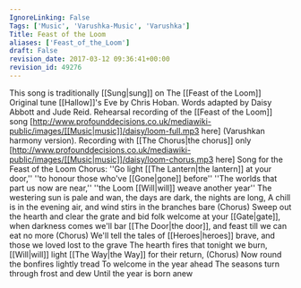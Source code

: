 ```yaml
---
IgnoreLinking: False
Tags: ['Music', 'Varushka-Music', 'Varushka']
Title: Feast of the Loom
aliases: ['Feast_of_the_Loom']
draft: False
revision_date: 2017-03-12 09:36:41+00:00
revision_id: 49276
---
```


This song is traditionally [[Sung|sung]] on The [[Feast of the Loom]]
Original tune [[Hallow]]'s Eve by Chris Hoban. Words adapted by Daisy Abbott and Jude Reid.
Rehearsal recording of the [[Feast of the Loom]] song [http://www.profounddecisions.co.uk/mediawiki-public/images/[[Music|music]]/daisy/loom-full.mp3 here] (Varushkan harmony version).
Recording with [[The Chorus|the chorus]] only [http://www.profounddecisions.co.uk/mediawiki-public/images/[[Music|music]]/daisy/loom-chorus.mp3 here]
Song for the Feast of the Loom
Chorus:
''Go light [[The Lantern|the lantern]] at your door,''
''to honour those who've [[Gone|gone]] before''
''The worlds that part us now are near,''
''the Loom [[Will|will]] weave another year''
The westering sun is pale and wan,
the days are dark, the nights are long,
A chill is in the evening air,
and wind stirs in the branches bare
(Chorus)
Sweep out the hearth and clear the grate
and bid folk welcome at your [[Gate|gate]],
when darkness comes we'll bar [[The Door|the door]],
and feast till we can eat no more
(Chorus)
We'll tell the tales of [[Heroes|heroes]] brave,
and those we loved lost to the grave
The hearth fires that tonight we burn,
[[Will|will]] light [[The Way|the Way]] for their return,
(Chorus)
Now round the bonfires lightly tread
To welcome in the year ahead
The seasons turn through frost and dew
Until the year is born anew